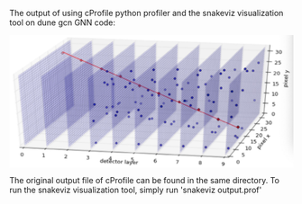 The output of using cProfile python profiler and the snakeviz visualization tool on dune gcn GNN code:
<p align="center">
<img align="center" src="3d.jpg" alt="3D plane detector toy data" width="600">
</p>

The original output file of cProfile can be found in the same directory. To run the snakeviz visualization tool, simply run 'snakeviz output.prof'